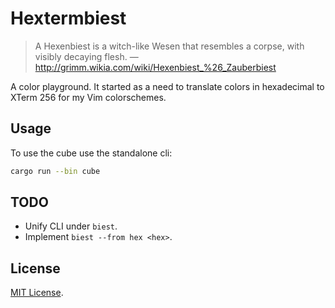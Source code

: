 # Hextermbiest

> A Hexenbiest is a witch-like Wesen that resembles a corpse, with visibly
> decaying flesh.
— http://grimm.wikia.com/wiki/Hexenbiest_%26_Zauberbiest

A color playground. It started as a need to translate colors in hexadecimal
to XTerm 256 for my Vim colorschemes.


## Usage

To use the cube use the standalone cli:

```sh
cargo run --bin cube
```

## TODO

* Unify CLI under `biest`.
* Implement `biest --from hex <hex>`.


## License

[MIT License](https://github.com/arnau/hextermbiest/blob/master/LICENSE).
